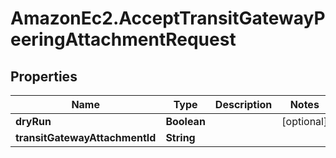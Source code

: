 # AmazonEc2.AcceptTransitGatewayPeeringAttachmentRequest

## Properties

Name | Type | Description | Notes
------------ | ------------- | ------------- | -------------
**dryRun** | **Boolean** |  | [optional] 
**transitGatewayAttachmentId** | **String** |  | 


